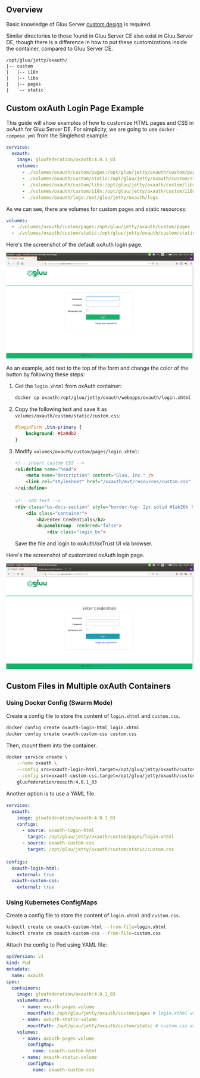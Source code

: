## Overview

Basic knowledge of Gluu Server [custom design](https://gluu.org/docs/ce/4.0/operation/custom-design/) is required.

Similar directories to those found in Gluu Server CE also exist in Gluu Server DE, though there is a difference in how to put these customizations inside the container, compared to Gluu Server CE.

```text
/opt/gluu/jetty/oxauth/
|-- custom
|   |-- i18n
|   |-- libs
|   |-- pages
|   `-- static`
```

## Custom oxAuth Login Page Example

This guide will show examples of how to customize HTML pages and CSS in oxAuth for Gluu Server DE.
For simplicity, we are going to use `docker-compose.yml` from the Singlehost example:

```yaml
services:
  oxauth:
    image: gluufederation/oxauth:4.0.1_03
    volumes:
      - ./volumes/oxauth/custom/pages:/opt/gluu/jetty/oxauth/custom/pages
      - ./volumes/oxauth/custom/static:/opt/gluu/jetty/oxauth/custom/static
      - ./volumes/oxauth/custom/libs:/opt/gluu/jetty/oxauth/custom/libs
      - ./volumes/oxauth/custom/i18n:/opt/gluu/jetty/oxauth/custom/i18n
      - ./volumes/oxauth/logs:/opt/gluu/jetty/oxauth/logs
```

As we can see, there are volumes for custom pages and static resources:

```yaml
volumes:
  - ./volumes/oxauth/custom/pages:/opt/gluu/jetty/oxauth/custom/pages
  - ./volumes/oxauth/custom/static:/opt/gluu/jetty/oxauth/custom/static
```

Here's the screenshot of the default oxAuth login page.

![Screenshot](../img/oxauth-default-login.png)

As an example, add text to the top of the form and change the color of the button by following these steps:

1.  Get the `login.xhtml` from oxAuth container:

    ```sh
    docker cp oxauth:/opt/gluu/jetty/oxauth/webapps/oxauth/login.xhtml volumes/oxauth/custom/pages/login.xhtml
    ```

1.  Copy the following text and save it as `volumes/oxauth/custom/static/custom.css`:

    ```css
    #loginForm .btn-primary {
        background: #1a9db2
    }
    ```

1.  Modify `volumes/oxauth/custom/pages/login.xhtml`:

    ```html
    <!-- insert custom CSS -->
    <ui:define name="head">
        <meta name="description" content="Gluu, Inc." />
        <link rel="stylesheet" href="/oxauth/ext/resources/custom.css" type="text/css" />
    </ui:define>

    <!-- add text -->
    <div class="bs-docs-section" style="border-top: 2px solid #1ab26b !important;">
        <div class="container">
            <h2>Enter Credentials</h2>
            <h:panelGroup  rendered="false">
                <div class="login_bx">
    ```

    Save the file and login to oxAuth/oxTrust UI via browser.

Here's the screenshot of customized oxAuth login page.

![Screenshot](../img/oxauth-custom-login.png)

## Custom Files in Multiple oxAuth Containers

### Using Docker Config (Swarm Mode)

Create a config file to store the content of `login.xhtml` and `custom.css`.

```sh
docker config create oxauth-login-html login.xhtml
docker config create oxauth-custom-css custom.css
```

Then, _mount_ them into the container.

```sh
docker service create \
    --name oxauth \
    --config src=oxauth-login-html,target=/opt/gluu/jetty/oxauth/custom/pages/login.xhtml \
    --config src=oxauth-custom-css,target=/opt/gluu/jetty/oxauth/custom/static/custom.css \
    gluufederation/oxauth:4.0.1_03
```

Another option is to use a YAML file.

```yaml
services:
  oxauth:
    image: gluufederation/oxauth:4.0.1_03
    configs:
      - source: oxauth-login-html
        target: /opt/gluu/jetty/oxauth/custom/pages/login.xhtml
      - source: oxauth-custom-css
        target: /opt/gluu/jetty/oxauth/custom/static/custom.css

configs:
  oxauth-login-html:
    external: true
  oxauth-custom-css:
    external: true
```

### Using Kubernetes ConfigMaps

Create a config file to store the content of `login.xhtml` and `custom.css`.

```sh
kubectl create cm oxauth-custom-html --from-file=login.xhtml
kubectl create cm oxauth-custom-css --from-file=custom.css
```

Attach the config to Pod using YAML file:

```yaml
apiVersion: v1
kind: Pod
metadata:
  name: oxauth
spec:
  containers:
    image: gluufederation/oxauth:4.0.1_03
    volumeMounts:
      - name: oxauth-pages-volume
        mountPath: /opt/gluu/jetty/oxauth/custom/pages # login.xthml will be mounted under this directory
      - name: oxauth-static-volume
        mountPath: /opt/gluu/jetty/oxauth/custom/static # custom.css will be mounted under this directory
    volumes:
      - name: oxauth-pages-volume
        configMap:
          name: oxauth-custom-html
      - name: oxauth-static-volume
        configMap:
          name: oxauth-custom-css
```

